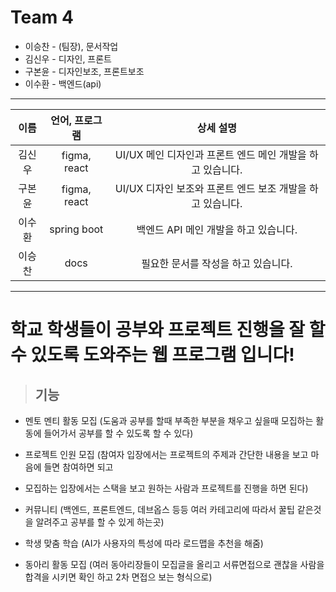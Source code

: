 # Team 4
* 이승찬 - (팀장), 문서작업
* 김신우 - 디자인, 프론트
* 구본윤 - 디자인보조, 프론트보조
* 이수환 - 백엔드(api)
---

  | 이름   | 언어, 프로그램          | 상세 설명                                             |
  |:--------:|:-------------------------:|:------------------------------------------------------:|
  | 김신우 | figma, react            | UI/UX 메인 디자인과 프론트 엔드 메인 개발을 하고 있습니다. |
  | 구본윤 | figma, react            | UI/UX 디자인 보조와 프론트 엔드 보조 개발을 하고 있습니다. |
  | 이수환 | spring boot             | 백엔드 API 메인 개발을 하고 있습니다.               |
  | 이승찬 | docs                    | 필요한 문서를 작성을 하고 있습니다.                |

---
 # 학교 학생들이 공부와 프로젝트 진행을 잘 할 수 있도록 도와주는 웹 프로그램 입니다!
 > ## 기능
 * 멘토 멘티 활동 모집 (도움과 공부를 할때 부족한 부분을 채우고 싶을때 모집하는 활동에 들어가서 공부를 할 수 있도록 할 수 있다)

 * 프로젝트 인원 모집 (참여자 입장에서는 프로젝트의 주제과 간단한 내용을 보고 마음에 들면 참여하면 되고

* 모집하는 입장에서는 스택을 보고 원하는 사람과 프로젝트를 진행을 하면 된다)

* 커뮤니티 (백엔드, 프론트엔드, 데브옵스 등등 여러 카테고리에 따라서 꿀팁 같은것을 알려주고 공부를 할 수 있게 하는곳)

* 학생 맞춤 학습 (AI가 사용자의 특성에 따라 로드맵을 추천을 해줌)

* 동아리 활동 모집 (여러 동아리장들이 모집글을 올리고 서류면접으로 괜찮을 사람을 합격을 시키면 확인 하고 2차 면접으 보는 형식으로)
